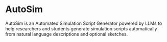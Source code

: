 # AutoSim
AutoSim is an Automated Simulation Script Generator powered by LLMs to help researchers and students generate simulation scripts automatically from natural language descriptions and optional sketches.  
